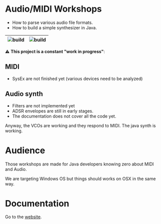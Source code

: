 # Audio/MIDI Workshops

- How to parse various audio file formats.
- How to build a simple synthesizer in Java.

| ![build](https://github.com/hypercube-software/Audio-Workshops/workflows/Documentation%20build/badge.svg) | ![build](https://github.com/hypercube-software/Audio-Workshops/workflows/Maven%20build/badge.svg) |
|-----------------------------------------------------------------------------------------------------------|---------------------------------------------------------------------------------------------------|

⚠️ **This project is a constant "work in progress"**:

## MIDI

- SysEx are not finished yet (various devices need to be analyzed)

## Audio synth

- Filters are not implemented yet
- ADSR envelopes are still in early stages.
- The documentation does not cover all the code yet.

Anyway, the VCOs are working and they respond to MIDI. The java synth is working.

# Audience

Those workshops are made for Java developers knowing zero about MIDI and Audio.

We are targeting Windows OS but things should works on OSX in the same way.

# Documentation

Go to the [website](https://hypercube-software.github.io/Audio-Workshops).

